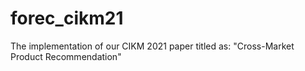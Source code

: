 # forec_cikm21
The implementation of our CIKM 2021 paper titled as: "Cross-Market Product Recommendation"
